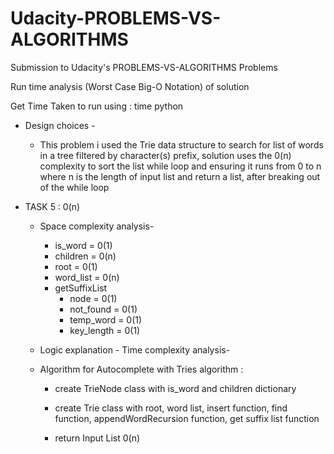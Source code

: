 


# Udacity-PROBLEMS-VS-ALGORITHMS

Submission to Udacity's PROBLEMS-VS-ALGORITHMS Problems

Run time analysis (Worst Case Big-O Notation) of solution

Get Time Taken to run using : time python <filename>


- Design choices -
  - This problem i used the Trie data structure to search for list of words in a tree filtered by character(s) prefix, solution uses the 0(n) complexity to sort the list while loop and ensuring it runs from 0 to n where n is the length of input list and return a list, after breaking out of the while loop

- TASK 5 : 0(n)

  - Space complexity analysis-
    - is_word = 0(1)
    - children = 0(n)
    - root = 0(1)
    - word_list = 0(n)
    - getSuffixList
        - node = 0(1)
        - not_found = 0(1)
        - temp_word = 0(1)
        - key_length = 0(1)

  - Logic explanation - Time complexity analysis-
  - Algorithm for Autocomplete with Tries algorithm :
    - create TrieNode class with is_word and children dictionary 

    - create Trie class with root, word list, insert function, find function, appendWordRecursion function, get suffix list function 
    - return Input List 0(n)
